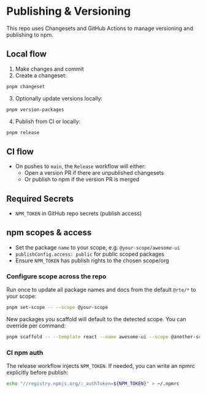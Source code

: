 # Publishing & Versioning

This repo uses Changesets and GitHub Actions to manage versioning and publishing to npm.

## Local flow

1. Make changes and commit
2. Create a changeset:

```bash
pnpm changeset
```

3. Optionally update versions locally:

```bash
pnpm version-packages
```

4. Publish from CI or locally:

```bash
pnpm release
```

## CI flow

- On pushes to `main`, the `Release` workflow will either:
  - Open a version PR if there are unpublished changesets
  - Or publish to npm if the version PR is merged

## Required Secrets

- `NPM_TOKEN` in GitHub repo secrets (publish access)

## npm scopes & access

- Set the package `name` to your scope, e.g. `@your-scope/awesome-ui`
- `publishConfig.access: public` for public scoped packages
- Ensure `NPM_TOKEN` has publish rights to the chosen scope/org

### Configure scope across the repo

Run once to update all package names and docs from the default `@rte/*` to your scope:

```bash
pnpm set-scope -- --scope @your-scope
```

New packages you scaffold will default to the detected scope. You can override per command:

```bash
pnpm scaffold -- --template react --name awesome-ui --scope @another-scope
```

### CI npm auth

The release workflow injects `NPM_TOKEN`. If needed, you can write an npmrc explicitly before publish:

```bash
echo "//registry.npmjs.org/:_authToken=${NPM_TOKEN}" > ~/.npmrc
```
